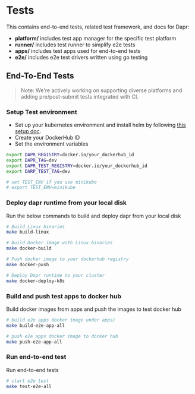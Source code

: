 # Tests

This contains end-to-end tests, related test framework, and docs for Dapr:

* **platform/** includes test app manager for the specific test platform
* **runner/** includes test runner to simplify e2e tests
* **apps/** includes test apps used for end-to-end tests
* **e2e/** includes e2e test drivers written using go testing

## End-To-End Tests

> Note: We're actively working on supporting diverse platforms and adding pre/post-submit tests integrated with CI.

### Setup Test environment

* Set up your kubernetes environment and install helm by following [this setup doc](https://github.com/dapr/docs/blob/master/getting-started/environment-setup.md#installing-dapr-on-a-kubernetes-cluster).
* Create your DockerHub ID
* Set the environment variables

```bash
export DAPR_REGISTRY=docker.io/your_dockerhub_id
export DAPR_TAG=dev
export DAPR_TEST_REGISTRY=docker.io/your_dockerhub_id
export DARP_TEST_TAG=dev

# set TEST_ENV if you use minikube
# export TEST_ENV=minikube
```

### Deploy dapr runtime from your local disk

Run the below commands to build and deploy dapr from your local disk

```bash
# Build Linux binaries
make build-linux

# Build Docker image with Linux binaries
make docker-build

# Push docker image to your dockerhub registry
make docker-push

# Deploy Dapr runtime to your cluster
make docker-deploy-k8s
```

### Build and push test apps to docker hub

Build docker images from apps and push the images to test docker hub

```bash
# build e2e apps docker image under apps/
make build-e2e-app-all

# push e2e apps docker image to docker hub
make push-e2e-app-all
```

### Run end-to-end test

Run end-to-end tests

```bash
# start e2e test
make test-e2e-all
```
